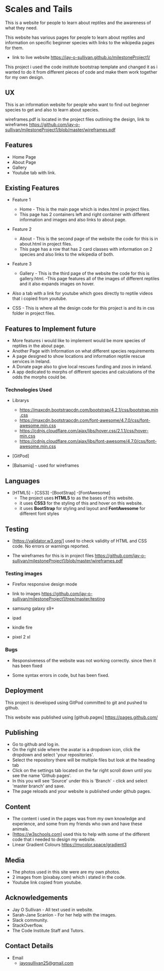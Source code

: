 # Scales and Tails


This is a website for people to learn about reptiles and the awareness of what they need.

This website has various pages for people to learn about reptiles and information on specific beginner species with links to the wikipedia pages for them.

- link to live website  https://jay-o-sullivan.github.io/milestoneProject1/
 

 This project i used the code institute bootstrap template and changed it as i wanted to do it from different pieces of code and make them work together for my own design.
 
## UX
 
This is an information website for people who want to find out beginner species to get and also to learn about species.

wireframes.pdf is located in the project files outlining the design, link to wireframes https://github.com/jay-o-sullivan/milestoneProject1/blob/master/wireframes.pdf



## Features

- Home Page
- About Page
- Gallery
- Youtube tab with link.


## Existing Features

- Feature 1 
  - Home - This is the main page which is index.html in project files.
  - This page has 2 containers left and right container with different information and images and also links to about page.

- Feature 2 
  - About - This is the second page of the website the code for this is in about.html in project files.
  - This page has a row that has 2 card classes with information on 2 species and also links to the wikipedia of both.

- Feature 3 
   - Gallery - This is the third page of the website the code for this is gallery.html.
   -This page features all of the images of different reptiles and it also expands images on hover. 

- Also a tab with a link for youtube which goes directly to reptile videos that i copied from youtube.

- CSS - This is where all the design code for this project is and its in css folder in project files.


## Features to Implement future

- More features i would like to implement would be more species of reptiles in the about page.
- Another Page with Information on what different species requirements
- A page designed to show locations and information reptile rescue services in Ireland.
- A Donate page also to give local rescues funding and zoos in ireland.
- A app dedicated to morphs of different species and calculations of the odds the morphs could be.

### Technologies Used

- Librarys 
   - https://maxcdn.bootstrapcdn.com/bootstrap/4.2.1/css/bootstrap.min.css
   - https://maxcdn.bootstrapcdn.com/font-awesome/4.7.0/css/font-awesome.min.css
   - https://cdnjs.cloudflare.com/ajax/libs/hover.css/2.1.1/css/hover-min.css  
   - https://cdnjs.cloudflare.com/ajax/libs/font-awesome/4.7.0/css/font-awesome.min.css
   
  
  
- [GitPod] 
- [Balsamiq] - used for wireframes 
  
  
  
 ## Languages 
 
  - [HTML5] - [CSS3]  -[BootStrap]  -[FontAwesome]
       - The project uses **HTML5** to as the bases of this website.
       - it uses **CSS3** for the styling of this and hover on this website.
       - it uses **BootStrap** for styling and layout and **FontAwesome** for different font styles





## Testing

- [https://validator.w3.org/]  used to check validity of HTML and CSS code. No errors or warnings reported.

- The wireframes for this is in project files  https://github.com/jay-o-sullivan/milestoneProject1/blob/master/wireframes.pdf

### Testing images

- Firefox responsive design mode

- link to images https://github.com/jay-o-sullivan/milestoneProject1/tree/master/testing
 - samsung galaxy s9+
 - ipad
 - kindle fire
 - pixel 2 xl 
 
### Bugs 

- Responsiveness of the website was not working correctly. since then it has been fixed

- Some syntax errors in code, but has been fixed.



## Deployment

This project is developed using GitPod committed to git and pushed to github.

This website was published using [github.pages] https://pages.github.com/



## Publishing

- Go to github and log in.
- On the right side where the avatar is a dropdown icon, click the dropdown and select 'your repositories'.
- Select the repository there will be multiple files but look at the heading tab
- Click on the settings tab located on the far right scroll down until you see the name 'Github pages'.
- In this you will see 'Source' under this is 'Branch' - click and select 'master branch' and save.
- The page reloads and your website is published under github pages.




## Content

- The content i used in the pages was from my own knowledge and experience, and some from my friends who own and have these animals.
- [https://w3schools.com] used this to help with some of the different code that i needed to design my website.
- Linear Gradient Colours https://mycolor.space/gradient3





## Media

- The photos used in this site were are my own photos. 
- 2 images from (pixabay.com) which i stated in the code.
- Youtube link copied from youtube. 




## Acknowledgements

- Jay O Sullivan - All text used in website.
- Sarah-Jane Scanlon - For her help with the images.
- Slack community.
- StackOverflow.
- The Code Institute Staff and Tutors.




## Contact Details

- Email 
  - jayosullivan25@gmail.com
